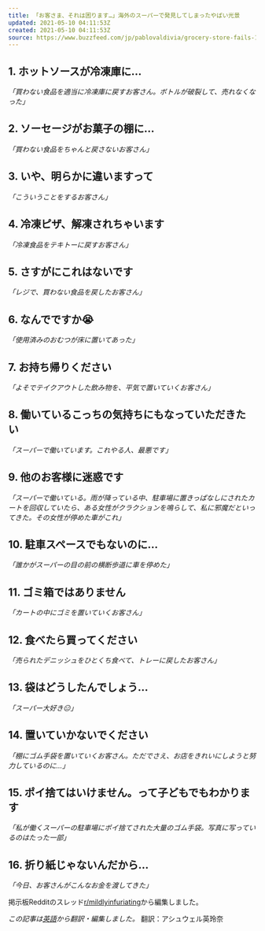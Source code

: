 ```yaml
---
title: 「お客さま、それは困ります…」海外のスーパーで発見してしまったやばい光景
updated: 2021-05-10 04:11:53Z
created: 2021-05-10 04:11:53Z
source: https://www.buzzfeed.com/jp/pablovaldivia/grocery-store-fails-1
---
```


##   1. ホットソースが冷凍庫に…

*「買わない食品を適当に冷凍庫に戻すお客さん。ボトルが破裂して、売れなくなった」*

##   2. ソーセージがお菓子の棚に…

*「買わない食品をちゃんと戻さないお客さん」*

##   3. いや、明らかに違いますって

*「こういうことをするお客さん」*

##   4. 冷凍ピザ、解凍されちゃいます

*「冷凍食品をテキトーに戻すお客さん」*

##   5. さすがにこれはないです

*「レジで、買わない食品を戻したお客さん」*

##   6. なんでですか😭

*「使用済みのおむつが床に置いてあった」*

##   7. お持ち帰りください

*「よそでテイクアウトした飲み物を、平気で置いていくお客さん」*

##   8. 働いているこっちの気持ちにもなっていただきたい

*「スーパーで働いています。これやる人、最悪です」*

##   9. 他のお客様に迷惑です

*「スーパーで働いている。雨が降っている中、駐車場に置きっぱなしにされたカートを回収していたら、ある女性がクラクションを鳴らして、私に邪魔だといってきた。その女性が停めた車がこれ」*

##   10. 駐車スペースでもないのに…

*「誰かがスーパーの目の前の横断歩道に車を停めた」*

##   11. ゴミ箱ではありません

*「カートの中にゴミを置いていくお客さん」*

##   12. 食べたら買ってください

*「売られたデニッシュをひとくち食べて、トレーに戻したお客さん」*

##   13. 袋はどうしたんでしょう…

*「スーパー大好き😑」*

##   14. 置いていかないでください

*「棚にゴム手袋を置いていくお客さん。ただでさえ、お店をきれいにしようと努力しているのに…」*

##   15. ポイ捨てはいけません。って子どもでもわかります

*「私が働くスーパーの駐車場にポイ捨てされた大量のゴム手袋。写真に写っているのはたった一部」*

##   16. 折り紙じゃないんだから…

*「今日、お客さんがこんなお金を渡してきた」*

掲示板Redditのスレッド[r/mildlyinfuriating](https://old.reddit.com/r/mildlyinfuriating/)から編集しました。

*この記事は[英語](https://www.buzzfeed.com/pablovaldivia/grocery-store-fails)から翻訳・編集しました。* 翻訳：アシュウェル英玲奈